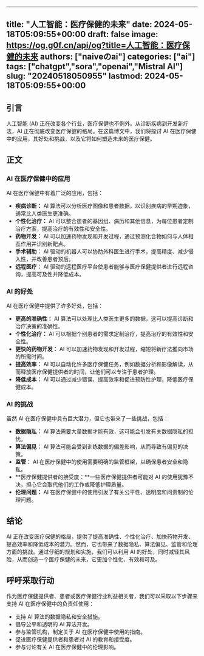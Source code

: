 
---
title: "人工智能：医疗保健的未来"
date: 2024-05-18T05:09:55+00:00
draft: false
image: https://og.g0f.cn/api/og?title=人工智能：医疗保健的未来
authors: ["naiveのai"]
categories: ["ai"]
tags: ["chatgpt","sora","openai","Mistral AI"]
slug: "20240518050955"
lastmod: 2024-05-18T05:09:55+00:00
---
## 引言

人工智能 (AI) 正在改变各个行业，医疗保健也不例外。从诊断疾病到开发新疗法，AI 正在彻底改变医疗保健的格局。在这篇博文中，我们将探讨 AI 在医疗保健中的应用，其好处和挑战，以及它将如何塑造未来的医疗保健。

## 正文

### AI 在医疗保健中的应用

AI 在医疗保健中有着广泛的应用，包括：

- **疾病诊断：** AI 算法可以分析医疗图像和患者数据，以识别疾病的早期迹象，通常比人类医生更准确。
- **个性化治疗：** AI 可以整合患者的基因组、病历和其他信息，为每位患者定制治疗方案，提高治疗的有效性和安全性。
- **药物开发：** AI 可以加速药物发现和开发过程，通过预测化合物如何与人体相互作用并识别新靶点。
- **手术辅助：** AI 驱动的机器人可以协助外科医生进行手术，提高精度、减少侵入性，并改善患者预后。
- **远程医疗：** AI 驱动的远程医疗平台使患者能够与医疗保健提供者进行远程咨询，提高可及性并降低成本。

### AI 的好处

AI 在医疗保健中提供了许多好处，包括：

- **更高的准确性：** AI 算法可以处理比人类医生更多的数据，这可以提高诊断和治疗决策的准确性。
- **个性化治疗：** AI 可以根据个别患者的需求定制治疗，提高治疗的有效性和安全性。
- **更快的药物开发：** AI 可以加速药物发现和开发过程，缩短将新疗法推向市场的所需时间。
- **提高效率：** AI 可以自动化许多医疗保健任务，例如数据分析和影像解读，从而释放医疗保健提供者的时间，让他们可以专注于患者护理。
- **降低成本：** AI 可以通过减少错误、提高效率和促进预防性护理，降低医疗保健成本。

### AI 的挑战

虽然 AI 在医疗保健中具有巨大潜力，但它也带来了一些挑战，包括：

- **数据隐私：** AI 算法需要大量数据才能有效，这可能会引发有关数据隐私的担忧。
- **算法偏见：** AI 算法可能会受到训练数据的偏差影响，从而导致有偏见的决策。
- **监管：** AI 在医疗保健中的使用需要明确的监管框架，以确保患者安全和隐私。
- **医疗保健提供者的接受度：**一些医疗保健提供者可能对 AI 的使用犹豫不决，担心它会取代他们的工作或降低护理质量。
- **伦理问题：** AI 在医疗保健中的使用引发了有关公平性、透明度和问责制的伦理问题。

## 结论

AI 正在改变医疗保健的格局，提供了提高准确性、个性化治疗、加快药物开发、提高效率和降低成本的潜力。然而，它也带来了数据隐私、算法偏见、监管和伦理方面的挑战。通过仔细的规划和实施，我们可以利用 AI 的好处，同时减轻其风险，从而创造一个医疗保健的未来，它更加个性化、有效和可及。

## 呼吁采取行动

作为医疗保健提供者、患者或医疗保健行业利益相关者，我们可以采取以下步骤来支持 AI 在医疗保健中的负责任使用：

- 支持 AI 算法的数据隐私和安全措施。
- 倡导公平和透明的 AI 算法开发。
- 参与监管机构，制定关于 AI 在医疗保健中使用的指南。
- 促进医疗保健提供者和患者对 AI 的教育和接受度。
- 参与讨论有关 AI 在医疗保健中的伦理影响。